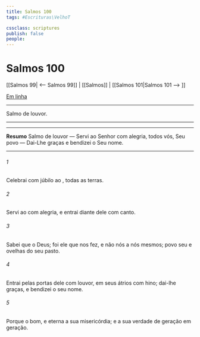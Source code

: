 ```yaml
---
title: Salmos 100
tags: #Escrituras\VelhoT

cssclass: scriptures
publish: false
people:
---
```


# Salmos 100
[[Salmos 99| <-- Salmos 99]] | [[Salmos]] | [[Salmos 101|Salmos 101 --> ]]

[Em linha](https://churchofjesuschrist.org/study/scriptures/ot/ps/100?lang=por)

---
Salmo de louvor.

---

---
__Resumo__
Salmo de louvor — Servi ao Senhor com alegria, todos vós, Seu povo — Dai-Lhe graças e bendizei o Seu nome.

---
###### 1 
Celebrai com júbilo ao , todas as terras.

###### 2 
Servi ao  com alegria, e entrai diante dele com canto.

###### 3 
Sabei que o   Deus; foi ele que nos fez, e não nós a nós mesmos;  povo seu e ovelhas do seu pasto.

###### 4 
Entrai pelas portas dele com louvor,  em seus átrios com hino; dai-lhe graças, e bendizei o seu nome.

###### 5 
Porque o   bom, e eterna a sua misericórdia; e a sua verdade  de geração em geração.

